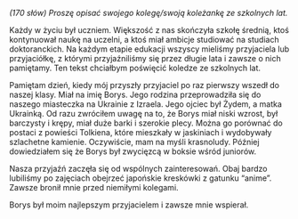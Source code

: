 *(170 słów) Proszę opisać swojego kolegę/swoją koleżankę ze szkolnych lat.*

Każdy w życiu był uczniem.
Większość z nas skończyła szkołę średnią, ktoś kontynuował naukę na uczelni, a ktoś miał ambicje studiować na studiach doktoranckich.
Na każdym etapie edukacji wszyscy mieliśmy przyjaciela lub przyjaciółkę, z którymi przyjaźniliśmy się przez długie lata i zawsze o nich pamiętamy.
Ten tekst chciałbym poświęcić koledze ze szkolnych lat.

Pamiętam dzień, kiedy mój przyszły przyjaciel po raz pierwszy wszedł do naszej klasy.
Miał na imię Borys.
Jego rodzina przeprowadziła się do naszego miasteczka na Ukrainie z Izraela.
Jego ojciec był Żydem, a matka Ukrainką.
Od razu zwróciłem uwagę na to, że Borys miał niski wzrost, był barczysty i krępy, miał duże barki i szerokie plecy.
Można go porównać do postaci z powieści Tolkiena, które mieszkały w jaskiniach i wydobywały szlachetne kamienie.
Oczywiście, mam na myśli krasnoludy.
Później dowiedziałem się że Borys był zwycięzcą w boksie wśród juniorów.

Nasza przyjaźń zaczęła się od wspólnych zainteresowań.
Obaj bardzo lubiliśmy po zajęciach obejrzeć japońskie kreskówki z gatunku “anime”.
Zawsze bronił mnie przed niemiłymi kolegami. 

Borys był moim najlepszym przyjacielem i zawsze mnie wspierał.
